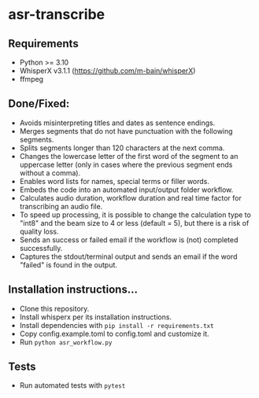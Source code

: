 # asr-transcribe

## Requirements
- Python >= 3.10
- WhisperX v3.1.1 (https://github.com/m-bain/whisperX)
- ffmpeg

## Done/Fixed:
- Avoids misinterpreting titles and dates as sentence endings.
- Merges segments that do not have punctuation with the following segments.
- Splits segments longer than 120 characters at the next comma.
- Changes the lowercase letter of the first word of the segment to an uppercase letter (only in cases where the previous segment ends without a comma).
- Enables word lists for names, special terms or filler words.
- Embeds the code into an automated input/output folder workflow.
- Calculates audio duration, workflow duration and real time factor for transcribing an audio file.
- To speed up processing, it is possible to change the calculation type to "int8" and the beam size to 4 or less (default = 5), but there is a risk of quality loss.
- Sends an success or failed email if the workflow is (not) completed successfully.
- Captures the stdout/terminal output and sends an email if the word "failed" is found in the output.

## Installation instructions...
- Clone this repository.
- Install whisperx per its installation instructions.
- Install dependencies with `pip install -r requirements.txt`
- Copy config.example.toml to config.toml and customize it.
- Run `python asr_workflow.py`

## Tests
- Run automated tests with `pytest`
